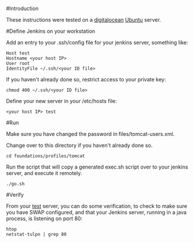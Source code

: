 #Introduction

These instructions were tested on a [digitalocean](http://www.digitalocean.com) [Ubuntu](http://www.ubuntu.com) server.

#Define Jenkins on your workstation

Add an entry to your .ssh/config file for your jenkins server, something like:

    Host test
    Hostname <your host IP>
    User root
    IdentityFile ~/.ssh/<your ID file>
    
If you haven't already done so, restrict access to your private key:

    chmod 400 ~/.ssh/<your ID file>
    
Define your new server in your /etc/hosts file:
    
    <your host IP> test

   
#Run

Make sure you have changed the password in files/tomcat-users.xml.

Change over to this directory if you haven't already done so.

    cd foundations/profiles/tomcat

Run the script that will copy a generated exec.sh script
over to your jenkins server, and execute it remotely.
 
    ./go.sh

#Verify

From your [test](http://test) server, you can do some verification, to check to make sure you have SWAP configured, and 
that your Jenkins server, running in a java process, is listening 
on port 80:

    htop
    netstat-tulpn | grep 80



